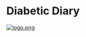 # Diabetic Diary
  [![logo.png](https://i.postimg.cc/26pf4G33/logo.png)](https://postimg.cc/jWh9TzHr)
